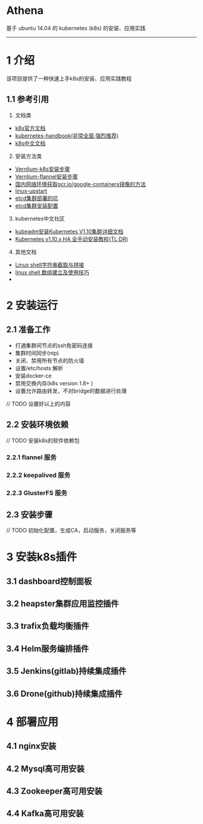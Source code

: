 # Athena
基于 ubuntu 14.04 的 kubernetes (k8s) 的安装、应用实践

---

# 1 介绍

该项目提供了一种快速上手k8s的安装、应用实践教程

## 1.1 参考引用

1. 文档类
- [k8s官方文档](https://kubernetes.io/docs/concepts/)
- [kubernetes-handbook(非常全面,强烈推荐)](https://jimmysong.io/kubernetes-handbook/)
- [k8s中文文档](https://www.kubernetes.org.cn/k8s)

2. 安装方法类
- [Vernlium-k8s安装步骤](https://vernlium.github.io/2017/08/16/kubernetes%E5%9F%BA%E6%9C%AC%E5%AE%89%E8%A3%85-k8s-3/)
- [Vernlium-flannel安装步骤](https://vernlium.github.io/2017/09/19/flannel%E4%BB%8B%E7%BB%8D%E5%8F%8A%E5%AE%89%E8%A3%85-k8s-7/)
- [国内网络环境获取gcr.io/google-containers镜像的方法](https://www.linuxidc.com/Linux/2018-02/151015.htm)
- [linux-upstart](http://blog.fens.me/linux-upstart/)
- [etcd集群部署的坑](https://www.cnblogs.com/breg/p/5728237.html)
- [etcd集群安装配置](https://blog.csdn.net/god_wot/article/details/77854093)

3. kubernetes中文社区
- [kubeadm安装Kubernetes V1.10集群详细文档](https://www.kubernetes.org.cn/3808.html)
- [Kubernetes v1.10.x HA 全手动安装教程(TL;DR)](https://www.kubernetes.org.cn/3814.html)

4. 其他文档
- [Linux shell字符串截取与拼接](https://www.linuxidc.com/Linux/2015-03/115198.htm)
- [linux shell 数组建立及使用技巧](https://www.cnblogs.com/chengmo/archive/2010/09/30/1839632.html)
- []()


# 2 安装运行

## 2.1 准备工作

- 打通集群间节点的ssh免密码连接
- 集群时间同步(ntp)
- 关闭、禁用所有节点的防火墙
- 设置/etc/hosts 解析
- 安装docker-ce
- 禁用交换内存(k8s version 1.8+ )
- 设置允许路由转发，不对bridge的数据进行处理 

// TODO 设置好以上的内容

## 2.2 安装环境依赖

// TODO 安装k8s的软件依赖包
### 2.2.1 flannel 服务

### 2.2.2 keepalived 服务

### 2.2.3 GlusterFS 服务

## 2.3 安装步骤

// TODO 初始化配置，生成CA，启动服务，关闭服务等

# 3 安装k8s插件

## 3.1 dashboard控制面板

## 3.2 heapster集群应用监控插件

## 3.3 trafix负载均衡插件

## 3.4 Helm服务编排插件

## 3.5 Jenkins(gitlab)持续集成插件

## 3.6 Drone(github)持续集成插件


# 4 部署应用

## 4.1 nginx安装

## 4.2 Mysql高可用安装

## 4.3 Zookeeper高可用安装

## 4.4 Kafka高可用安装

